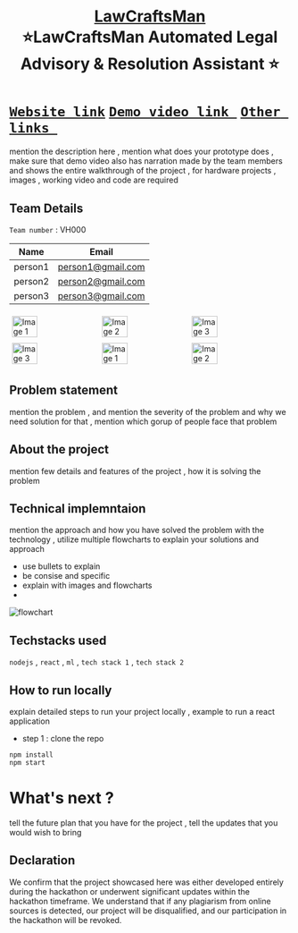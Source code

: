 <h1 align="center" style="border-bottom: none">
    <b>
        <a href="https://www.google.com">LawCraftsMan</a><br>
    </b>
    ⭐️LawCraftsMan Automated Legal Advisory & Resolution Assistant  ⭐️ <br>
</h1>

# [`Website link`](http://www.google.com)  [`Demo video link `](http://www.google.com) [`Other links `](http://www.google.com) 
mention the description here , mention what does your prototype does  , make sure that demo video also has narration made by the team members and shows the entire walkthrough of the project , for hardware projects , images , working video and code are required
## Team Details
`Team number` : VH000

| Name    | Email           |
|---------|-----------------|
| person1 | person1@gmail.com |
| person2 | person2@gmail.com |
| person3 | person3@gmail.com |

<div style="display: flex; flex-wrap: wrap;">
    <img src="https://static.vecteezy.com/system/resources/previews/013/688/865/non_2x/modern-color-and-geometric-banner-design-template-on-the-background-of-the-mobile-phone-mobile-modern-poster-marketing-special-offer-promotion-smartphone-mockup-vector.jpg" alt="Image 1" style="width: 30%; margin: 5px;">
    <img src="https://encrypted-tbn0.gstatic.com/images?q=tbn:ANd9GcSECH9uhvdGq0EP6QqG8lzAyjz1F-6V5RyMZrjBGmoIbP5diPgG53mWePJ9RlWVbJuVWCo&usqp=CAU" alt="Image 2" style="width: 30%; margin: 5px;">
    <img src="https://encrypted-tbn0.gstatic.com/images?q=tbn:ANd9GcSEwduQ50DEm_tr94tfGWHqAYzzvjb_5oS6ULmejCN2pBlolGfTv8wTwaa64fnt1GThiDc" alt="Image 3" style="width: 30%; margin: 5px;">
    <img src="https://encrypted-tbn0.gstatic.com/images?q=tbn:ANd9GcSEwduQ50DEm_tr94tfGWHqAYzzvjb_5oS6ULmejCN2pBlolGfTv8wTwaa64fnt1GThiDc" alt="Image 3" style="width: 30%; margin: 5px;">
       <img src="https://static.vecteezy.com/system/resources/previews/013/688/865/non_2x/modern-color-and-geometric-banner-design-template-on-the-background-of-the-mobile-phone-mobile-modern-poster-marketing-special-offer-promotion-smartphone-mockup-vector.jpg" alt="Image 1" style="width: 30%; margin: 5px;">
    <img src="https://encrypted-tbn0.gstatic.com/images?q=tbn:ANd9GcSECH9uhvdGq0EP6QqG8lzAyjz1F-6V5RyMZrjBGmoIbP5diPgG53mWePJ9RlWVbJuVWCo&usqp=CAU" alt="Image 2" style="width: 30%; margin: 5px;">
</div>

## Problem statement 
mention the problem , and mention the severity of the problem and why we need solution for that  , mention which gorup of people face that problem
## About the project
mention few details and features of the project , how it is solving the problem 

## Technical implemntaion 
mention the approach and how you have solved the problem with the technology , utilize multiple flowcharts to explain your solutions and approach
- use bullets to explain
- be consise and specific
- explain with images and flowcharts
- 
![flowchart](https://encrypted-tbn0.gstatic.com/images?q=tbn:ANd9GcSm5X9E8h0kftXOW2B9jORBskdXF12pFKOX_Q&usqp=CAU)

## Techstacks used 
`nodejs` , `react` , `ml` , `tech stack 1` , `tech stack 2`

## How to run locally 
explain detailed steps to run your project locally , example to run a react application 
- step 1 : clone the repo 
```
npm install
npm start
```

# What's next ?
tell the future plan that you have for the project , tell the updates that you would wish to bring

## Declaration
We confirm that the project showcased here was either developed entirely during the hackathon or underwent significant updates within the hackathon timeframe. We understand that if any plagiarism from online sources is detected, our project will be disqualified, and our participation in the hackathon will be revoked.

